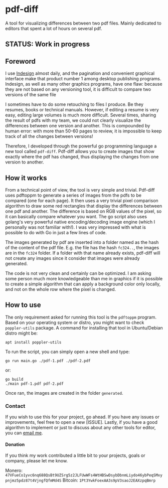 # pdf-diff
A tool for visualizing differences between two pdf files. Mainly dedicated to editors that spent a lot of hours on several pdf.

## STATUS: Work in progress

## Foreword

I use [Indesign](https://www.adobe.com/it/products/indesign.html) almost daily, and the pagination and convenient graphical interface make that product number 1 among desktop publishing programs. Indesign, as well as many other graphics programs, have one flaw: because they are not based on any versioning tool, it is difficult to compare two versions of the same file

I sometimes have to do some retouching to files I produce. Be they resumes, books or technical manuals. However, if editing a resume is very easy, editing large volumes is much more difficult. Several times, sharing the result of pdfs with my team, we could not clearly visualize the differences between one version and another. This is compounded by human error: with more than 50-60 pages to review, it is impossible to keep track of all the changes between versions! 

Therefore, I developed through the powerful go programming language a new tool called `pdf-diff`. Pdf-diff allows you to create images that show exactly where the pdf has changed, thus displaying the changes from one version to another. 

## How it works

From a technical point of view, the tool is very simple and trivial. Pdf-diff uses pdftoppm to generate a series of images from the pdfs to be compared (one for each page). It then uses a very trivial pixel comparison algorithm to draw some red rectangles that display the differences between one pdf and another. The difference is based on RGB values of the pixel, so it can basically compare whatever you want. The go script also uses golang's very powerful native encoding/decoding image engine (which I personally was not familiar with!). I was very impressed with what is possible to do with Go in just a few lines of code.

The images generated by pdf are inserted into a folder named as the hash of the content of the pdf file. E.g. the file has the hash `fc324..`, the images are in the `fc324` folder. If a folder with that name already exists, pdf-diff will not create any images since it consider that images were already generated.

The code is not very clean and certainly can be optimized. I am asking some person much more knowledgeable than me in graphics if it is possible to create a simple algorithm that can apply a background color only locally, and not on the whole row where the pixel is changed.

## How to use

The only requirement asked for running this tool is the `pdftoppm` program. Based on your operating system or distro, you might want to check `poppler-utils` package. A command for installing that tool in Ubuntu/Debian distro might be:

```
apt install poppler-utils
```

To run the script, you can simply open a new shell and type:

```
go run main.go ./pdf-1.pdf ./pdf-2.pdf
```

or:

```
go build
./main pdf-1.pdf pdf-2.pdf
```

Once ran, the images are created in the folder `generated`.

### Contact

If you wish to use this for your project, go ahead. If you have any issues or improvements, feel free to open a new [ISSUE]. Lastly, if you have a good algorithm to implement or just to discuss about any other tools for editor, you can [email me](hi@serhack.me).

#### Donation

If you think my work contributed a little bit to your projects, goals or company, please let me know.

Monero: `47VFueCo1yvc6nq688QsBt9UZSrg5z2JLFUwWFs4WtHBSwDsybDbnmLiydo46ybPeqSMxypnjmz5pdz87t4VjngfQfmMd4S`
Bitcoin: `1Pt3YwkFoexAA3s9pV3saoJ2EAXzpqBmrp`